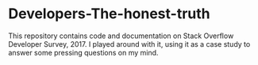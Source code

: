 # Developers-The-honest-truth
This repository contains code and documentation on Stack Overflow Developer Survey, 2017. I played around with it, using it as a case study to answer some pressing questions on my mind.
